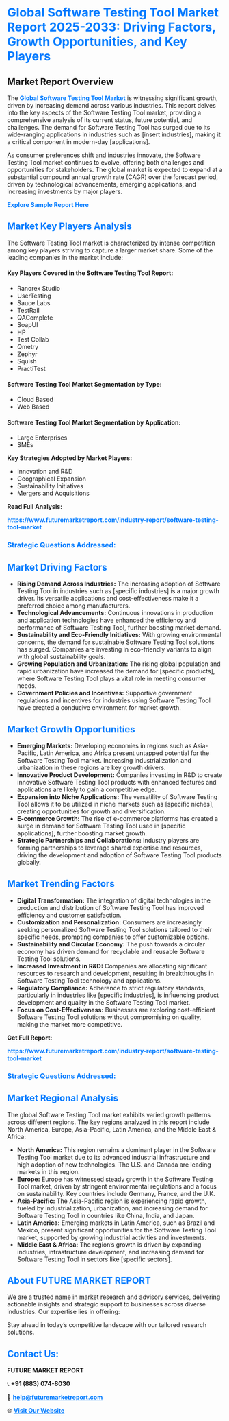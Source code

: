 <h1 style="color: #007BFF;">Global Software Testing Tool Market Report 2025-2033: Driving Factors, Growth Opportunities, and Key Players</h1>

<section id="overview">
<h2>Market Report Overview</h2>
<p>The <a href="https://www.futuremarketreport.com/industry-report/software-testing-tool-market" style="color: #007BFF; text-decoration: none;"><strong>Global Software Testing Tool Market</strong></a> is witnessing significant growth, driven by increasing demand across various industries. This report delves into the key aspects of the Software Testing Tool market, providing a comprehensive analysis of its current status, future potential, and challenges. The demand for Software Testing Tool has surged due to its wide-ranging applications in industries such as [insert industries], making it a critical component in modern-day [applications].</p>
<p>As consumer preferences shift and industries innovate, the Software Testing Tool market continues to evolve, offering both challenges and opportunities for stakeholders. The global market is expected to expand at a substantial compound annual growth rate (CAGR) over the forecast period, driven by technological advancements, emerging applications, and increasing investments by major players.</p>
</section>

<section id="overview">
<p><a href="https://www.futuremarketreport.com/request-sample/reportId=40955" style="color: #007BFF; text-decoration: none;"><strong>Explore Sample Report Here</strong></a></p>
</section>

<section id="key-players">
<h2 style="color: #007BFF;">Market Key Players Analysis</h2>
<p>The Software Testing Tool market is characterized by intense competition among key players striving to capture a larger market share. Some of the leading companies in the market include:</p>
<h4>Key Players Covered in the Software Testing Tool Report:</h4>
<ul><li>Ranorex Studio</li><li>UserTesting</li><li>Sauce Labs</li><li>TestRail</li><li>QAComplete</li><li>SoapUI</li><li>HP</li><li>Test Collab</li><li>Qmetry</li><li>Zephyr</li><li>Squish</li><li>PractiTest</li></ul>
<h4>Software Testing Tool Market Segmentation by Type:</h4>
<ul><li>Cloud Based</li><li>Web Based</li></ul>

<h4>Software Testing Tool Market Segmentation by Application:</h4>
<ul><li>Large Enterprises</li><li>SMEs</li></ul>
<p><strong>Key Strategies Adopted by Market Players:</strong></p>
<ul>
<li>Innovation and R&D</li>
<li>Geographical Expansion</li>
<li>Sustainability Initiatives</li>
<li>Mergers and Acquisitions</li>
</ul>
</section>

<section>
<p><strong>Read Full Analysis: </strong></p><a href="https://www.futuremarketreport.com/industry-report/software-testing-tool-market" style="color: #007BFF; text-decoration: none;"><strong>https://www.futuremarketreport.com/industry-report/software-testing-tool-market</strong></a>
<h3 style="color: #007BFF;">Strategic Questions Addressed:</h3>
</section>

<section id="driving-factors">
<h2 style="color: #007BFF;">Market Driving Factors</h2>
<ul>
<li><strong>Rising Demand Across Industries:</strong> The increasing adoption of Software Testing Tool in industries such as [specific industries] is a major growth driver. Its versatile applications and cost-effectiveness make it a preferred choice among manufacturers.</li>
<li><strong>Technological Advancements:</strong> Continuous innovations in production and application technologies have enhanced the efficiency and performance of Software Testing Tool, further boosting market demand.</li>
<li><strong>Sustainability and Eco-Friendly Initiatives:</strong> With growing environmental concerns, the demand for sustainable Software Testing Tool solutions has surged. Companies are investing in eco-friendly variants to align with global sustainability goals.</li>
<li><strong>Growing Population and Urbanization:</strong> The rising global population and rapid urbanization have increased the demand for [specific products], where Software Testing Tool plays a vital role in meeting consumer needs.</li>
<li><strong>Government Policies and Incentives:</strong> Supportive government regulations and incentives for industries using Software Testing Tool have created a conducive environment for market growth.</li>
</ul>
</section>

<section id="growth-opportunities">
<h2 style="color: #007BFF;">Market Growth Opportunities</h2>
<ul>
<li><strong>Emerging Markets:</strong> Developing economies in regions such as Asia-Pacific, Latin America, and Africa present untapped potential for the Software Testing Tool market. Increasing industrialization and urbanization in these regions are key growth drivers.</li>
<li><strong>Innovative Product Development:</strong> Companies investing in R&D to create innovative Software Testing Tool products with enhanced features and applications are likely to gain a competitive edge.</li>
<li><strong>Expansion into Niche Applications:</strong> The versatility of Software Testing Tool allows it to be utilized in niche markets such as [specific niches], creating opportunities for growth and diversification.</li>
<li><strong>E-commerce Growth:</strong> The rise of e-commerce platforms has created a surge in demand for Software Testing Tool used in [specific applications], further boosting market growth.</li>
<li><strong>Strategic Partnerships and Collaborations:</strong> Industry players are forming partnerships to leverage shared expertise and resources, driving the development and adoption of Software Testing Tool products globally.</li>
</ul>
</section>

<section id="trending-factors">
<h2 style="color: #007BFF;">Market Trending Factors</h2>
<ul>
<li><strong>Digital Transformation:</strong> The integration of digital technologies in the production and distribution of Software Testing Tool has improved efficiency and customer satisfaction.</li>
<li><strong>Customization and Personalization:</strong> Consumers are increasingly seeking personalized Software Testing Tool solutions tailored to their specific needs, prompting companies to offer customizable options.</li>
<li><strong>Sustainability and Circular Economy:</strong> The push towards a circular economy has driven demand for recyclable and reusable Software Testing Tool solutions.</li>
<li><strong>Increased Investment in R&D:</strong> Companies are allocating significant resources to research and development, resulting in breakthroughs in Software Testing Tool technology and applications.</li>
<li><strong>Regulatory Compliance:</strong> Adherence to strict regulatory standards, particularly in industries like [specific industries], is influencing product development and quality in the Software Testing Tool market.</li>
<li><strong>Focus on Cost-Effectiveness:</strong> Businesses are exploring cost-efficient Software Testing Tool solutions without compromising on quality, making the market more competitive.</li>
</ul>
</section>

<section>
<p><strong>Get Full Report: </strong></p><a href="https://www.futuremarketreport.com/industry-report/software-testing-tool-market" style="color: #007BFF; text-decoration: none;"><strong>https://www.futuremarketreport.com/industry-report/software-testing-tool-market</strong></a>
<h3 style="color: #007BFF;">Strategic Questions Addressed:</h3>
</section>


<section id="regional-analysis">
<h2 style="color: #007BFF;">Market Regional Analysis</h2>
<p>The global Software Testing Tool market exhibits varied growth patterns across different regions. The key regions analyzed in this report include North America, Europe, Asia-Pacific, Latin America, and the Middle East & Africa:</p>
<ul>
<li><strong>North America:</strong> This region remains a dominant player in the Software Testing Tool market due to its advanced industrial infrastructure and high adoption of new technologies. The U.S. and Canada are leading markets in this region.</li>
<li><strong>Europe:</strong> Europe has witnessed steady growth in the Software Testing Tool market, driven by stringent environmental regulations and a focus on sustainability. Key countries include Germany, France, and the U.K.</li>
<li><strong>Asia-Pacific:</strong> The Asia-Pacific region is experiencing rapid growth, fueled by industrialization, urbanization, and increasing demand for Software Testing Tool in countries like China, India, and Japan.</li>
<li><strong>Latin America:</strong> Emerging markets in Latin America, such as Brazil and Mexico, present significant opportunities for the Software Testing Tool market, supported by growing industrial activities and investments.</li>
<li><strong>Middle East & Africa:</strong> The region’s growth is driven by expanding industries, infrastructure development, and increasing demand for Software Testing Tool in sectors like [specific sectors].</li>
</ul>
</section>

<footer>
<h2 style="color: #007BFF;">About FUTURE MARKET REPORT</h2>
<p>We are a trusted name in market research and advisory services, delivering actionable insights and strategic support to businesses across diverse industries. Our expertise lies in offering:</p>

<p>Stay ahead in today’s competitive landscape with our tailored research solutions.</p>

<h2 style="color: #007BFF;">Contact Us:</h2>
<p><strong>FUTURE MARKET REPORT</strong></p>
<p>📞 <strong>+91 (883) 074-8030</strong></p>
<p>📧 <strong><a href="mailto:help@futuremarketreport.com" style="color: #007BFF;">help@futuremarketreport.com</a></strong></p>
<p>🌐 <strong><a href="https://www.futuremarketreport.com/" style="color: #007BFF;">Visit Our Website</a></strong></p>
</footer>